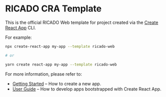 # RICADO CRA Template

This is the official RICADO Web template for project created via the [Create React App](https://github.com/facebook/create-react-app) CLI.

For example:

```sh
npx create-react-app my-app --template ricado-web

# or

yarn create react-app my-app --template ricado-web
```

For more information, please refer to:

- [Getting Started](https://create-react-app.dev/docs/getting-started) – How to create a new app.
- [User Guide](https://create-react-app.dev) – How to develop apps bootstrapped with Create React App.